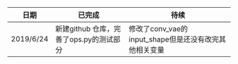 
| 日期 | 已完成 | 待续|
| --  | --|  --|   
|2019/6/24| 新建github 仓库，完善了ops.py的测试部分|修改了conv_vae的input_shape但是还没有改完其他相关变量|
